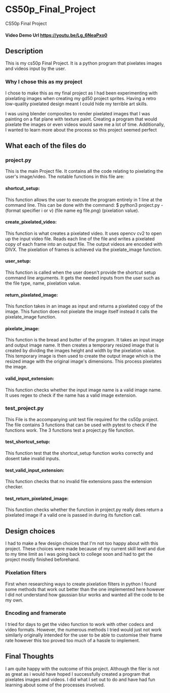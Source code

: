 # CS50p_Final_Project 

CS50p Final Project 

#### Video Demo Url https://youtu.be/Lg_6NeaPxo0

## Description 

This is my cs50p Final Project. It is a python program that pixelates images and videos input by the user.  

### Why I chose this as my project 

I chose to make this as my final project as I had been experimenting with pixelating images when creating my gd50 project sprites. Having a retro low-quality pixelated design meant I could hide my terrible art skills.  

I was using blender composites to render pixelated images that I was painting on a flat plane with texture paint. Creating a program that would pixelate the images or even videos would save me a lot of time. Additionally, I wanted to learn more about the process so this project seemed perfect 

## What each of the files do 

### project.py 

This is the main Project file. It contains all the code relating to pixelating the user's image/video. The notable functions in this file are: 

#### shortcut_setup: 
This function allows the user to execute the program entirely in 1 line at the command line.  This can be done with the command: $ python3 project.py -(format specifier i or v) (file name eg file.png) (pixelation value). 

#### create_pixelated_video: 
This function is what creates a pixelated video. It uses opencv cv2 to open up the input video file. Reads each line of the file and writes a pixelated copy of each frame into an output file. The output videos are encoded with DIVX. The pixelation of frames is achieved via the pixelate_image function. 

#### user_setup:
This function is called when the user doesn't provide the shortcut setup command line arguments. It gets the needed inputs from the user such as the file type, name, pixelation value.  

#### return_pixelated_image: 
This function takes in an image as input and returns a pixelated copy of the image. This function does not pixelate the image itself instead it calls the pixelate_image function. 

#### pixelate_image: 
This function is the bread and butter of the program. It takes an input image and output image name. It then creates a temporary resized image that is created by dividing the images height and width by the pixelation value. This temporary image is then used to create the output image which is the resized image with the original image's dimensions. This process pixelates the image. 

#### valid_input_extension: 
This function checks whether the input image name is a valid image name. It uses regex to check if the name has a valid image extension. 

### test_project.py 

This File is the accompanying unit test file required for the cs50p project. The file contains 3 functions that can be used with pytest to check if the functions work. The 3 functions test a project.py file function.  

#### test_shortcut_setup: 
This function test that the shortcut_setup function works correctly and dosent take invalid inputs. 

#### test_valid_input_extension: 
This function checks that no invalid file extensions pass the extension checker. 

#### test_return_pixelated_image: 
This function checks whether the function in project.py really does return a pixelated image if a valid one is passed in during its function call. 

## Design choices 

I had to make a few design choices that I'm not too happy about with this project. These choices were made because of my current skill level and due to my time limit as I was going back to college soon and had to get the project mostly finished beforehand. 

### Pixelation filters 

First when researching ways to create pixelation filters in python I found some methods that work out better than the one implemented here however I did not understand how gaussian blur works and wanted all the code to be my own.  

### Encoding and framerate 

I tried for days to get the video function to work with other codecs and video formats. However, the numerous methods I tried would just not work similarly originally intended for the user to be able to customise their frame rate however this too proved too much of a hassle to implement. 

 

## Final Thoughts 

I am quite happy with the outcome of this project. Although the filer is not as great as i would have hoped I successfully created a program that pixelates images and videos. I did what I set out to do and have had fun learning about some of the processes involved. 
